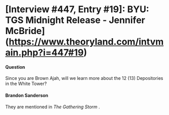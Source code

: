 # [Interview #447, Entry #19]: BYU: TGS Midnight Release - Jennifer McBride](https://www.theoryland.com/intvmain.php?i=447#19)

#### Question

Since you are Brown Ajah, will we learn more about the 12 (13) Depositories in the White Tower?

#### Brandon Sanderson

They are mentioned in
*The Gathering Storm*
.

